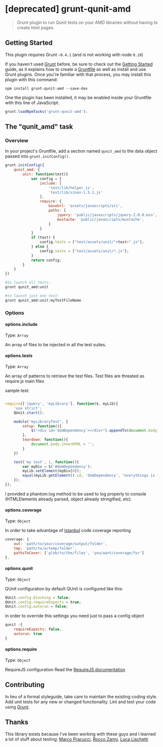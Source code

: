 # [deprecated] grunt-qunit-amd

> Grunt plugin to run Qunit tests on your AMD libraries without having to create html pages.

## Getting Started
This plugin requires Grunt `~0.4.1` (and is not working with node `0.10`)

If you haven't used [Grunt](http://gruntjs.com/) before, be sure to check out the [Getting Started](http://gruntjs.com/getting-started) guide, as it explains how to create a [Gruntfile](http://gruntjs.com/sample-gruntfile) as well as install and use Grunt plugins. Once you're familiar with that process, you may install this plugin with this command:

```shell
npm install grunt-qunit-amd --save-dev
```

One the plugin has been installed, it may be enabled inside your Gruntfile with this line of JavaScript:

```js
grunt.loadNpmTasks('grunt-qunit-amd');
```

## The "qunit_amd" task

### Overview
In your project's Gruntfile, add a section named `qunit_amd` to the data object passed into `grunt.initConfig()`.

```js
grunt.initConfig({
	qunit_amd: {
    	unit: function(test){
			var config = {
				include: [
					'test/lib/helper.js',
					'test/lib/sinon-1.5.1.js'
				],
				require: {
					baseUrl: 'assets/javascripts/src',
					paths: {
						jquery: 'public/javascripts/jquery-2.0.0.min',
						mustache: 'public/javascripts/mustache',
					}
				}
			}
			if (test) {
				config.tests = ["test/assets/unit/"+test+".js"];
			} else {
				config.tests = ["test/assets/unit/*.js"];
			}
			return config;
		}
  	}
})
```

```sh
#to launch all tests:
grunt qunit_amd:unit

#to launch just one test:
grunt qunit_amd:unit:myTestFileName
```

### Options

#### options.include
Type: `Array`

An array of files to be injected in all the test suites.

#### options.tests
Type: `Array`

An array of patterns to retrieve the test files.
Test files are threated as require.js main files

sample test:
```js

require(['jquery', 'myLibrary'], function($, myLib){
	'use strict';
	QUnit.start();

	module('myLibraryTest', {
		setup: function(){
			$("<div id='domDependency'></div>").appendTo(document.body);
		},
		teardown: function(){
			document.body.innerHTML = '';
		}
	})

	test('my test', 1, function(){
		var myDiv = $('#domDependency');
		myLib.setElement(myDiv[0]);
		equal(myLib.getElement().id, 'domDependency', "everythings is fine");
	});
});
```
I provided a phantom.log method to be used to log properly to console (HTMLElements already parsed, object already stringified, etc).

#### options.coverage
Type: `Object`

In order to take advantage of [Istanbul](http://gotwarlost.github.io/istanbul/) code coverage reporting

```js
coverage: {
	out: 'path/to/your/coverage/output/folder',
	tmp: 'path/to/a/temp/folder',
	pathsToCover: ['glob/to/the/files', 'you/want/coverage/for']
},
```

#### options.qunit
Type: `Object`

QUnit configuration
by default QUnit is configured like this:

```js
QUnit.config.blocking = false;
QUnit.config.requireExpects = true;
QUnit.config.autorun = false;
```

in order to override this settings you need just to pass a config object 

```js
qunit :{
	requireExpects: false,
	autorun: true
}
```


#### options.require
Type: `Object`

RequireJS configuration
Read the [RequireJS documentation](http://www.requirejs.org/)

## Contributing
In lieu of a formal styleguide, take care to maintain the existing coding style. Add unit tests for any new or changed functionality. Lint and test your code using [Grunt](http://gruntjs.com/).

## Thanks
This library exists because I've been working with these guys and I learned a lot of stuff about testing: [Marco Pracucci](https://github.com/pracucci), [Rocco Zanni](https://github.com/roccozanni), [Luca Lischetti](https://github.com/sirlisko)
